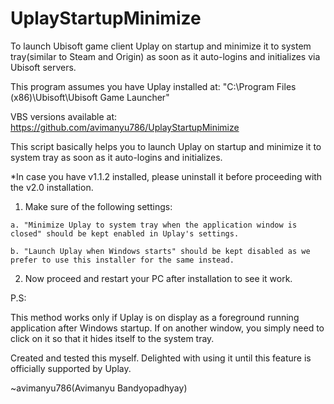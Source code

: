 # UplayStartupMinimize


To launch Ubisoft game client Uplay on startup and minimize it to system tray(similar to Steam and Origin) as soon as it auto-logins and initializes via Ubisoft servers.

This program assumes you have Uplay installed at: "C:\Program Files (x86)\Ubisoft\Ubisoft Game Launcher"

VBS versions available at: https://github.com/avimanyu786/UplayStartupMinimize

This script basically helps you to launch Uplay on startup and minimize it to system tray as soon as it auto-logins and initializes.

   *In case you have v1.1.2 installed, please uninstall it before proceeding with the v2.0 installation.


   1. Make sure of the following settings:

    a. "Minimize Uplay to system tray when the application window is closed" should be kept enabled in Uplay's settings.

    b. "Launch Uplay when Windows starts" should be kept disabled as we prefer to use this installer for the same instead.

   2. Now proceed and restart your PC after installation to see it work.

P.S:

This method works only if Uplay is on display as a foreground running application after Windows startup. If on another window, you simply need to click on it so that it hides itself to the system tray. 


Created and tested this myself. Delighted with using it until this feature is officially supported by Uplay. 

~avimanyu786(Avimanyu Bandyopadhyay)

